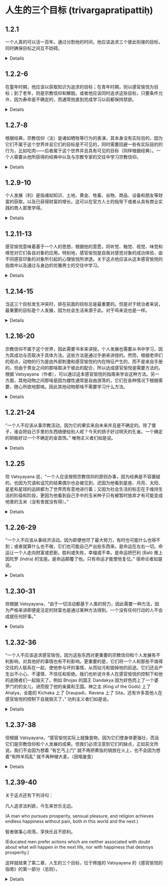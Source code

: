 # 人生的三个目标 (trivargapratipattiḥ)

## 1.2.1

一个人真的可以活一百年。通过分割他的时间，他应该追求三个彼此衔接的目标，同时确保目标之间互不妨碍。

<details>
śatāyur vai puruṣo vibhajya kālam anyonyānubaddhaṃ
parasparasyānupaghātakaṃ trivargaṃ seveta || 1.2.1 ||

śata-āyur vai puruṣo vibhajya kālam anyonya-anubaddhaṃ
parasparasya-anupaghātakaṃ trivargaṃ seveta ||
</details>

## 1.2.2-6

在童年时期，他应该以获取知识为追求的目标；在青年时期，则以感官愉悦为目标；到了老年，则是宗教信仰和解脱。或者他应该同时追求这些目标，只要条件允许，因为寿命是不确定的，而通常他直到完成学习以前都保持禁欲。

<details>
bālye vidyāgrahaṇādīn arthān || 1.2.2 ||

bālye vidyā-grahaṇa-ādīn arthān ||

kāmaṃ ca yauvane || 1.2.3 ||

kāmaṃ ca yauvane ||

sthāvire dharmaṃ mokṣaṃ ca || 1.2.4 ||

sthāvire dharmaṃ mokṣaṃ ca ||

anityatvād āyuṣo yathopapādaṃ vā seveta || 1.2.5 ||

anityatvād āyuṣo yathā-upapādaṃ vā seveta ||

brahmacaryam eva tv ā vidyāgrahaṇāt || 1.2.6 ||

brahmacaryam eva tv ā vidyā-grahaṇāt ||
</details>

## 1.2.7-8

根据经典，宗教信仰（法）是诸如牺牲等行为的表演，其本身没有实际目的，因为它们不属于这个世界并且它们的目标是不可见的，同时需要回避一些有实际目的的行为，比如吃肉——后者属于这个世界并且具有可见的目标（同样根据经典）。一个人需要从他所获得的经典中以及与宗教专家的交往中学习宗教信仰。

<details>
alaukikatvād adṛṣṭārthatvād apravṛttānāṃ yajñādīnāṃ śāstrāt
pravartanam, *laukikatvād [Ch: laukitvād] dṛṣṭārthatvāc ca
pravṛttebhyaś ca māṃsabhakṣaṇādibhyaḥ śāstrād eva nivāraṇaṃ dharmaḥ
|| 1.2.7 ||

alaukikatvād adṛṣṭa-arthatvād apravṛttānāṃ yajñā-ādīnāṃ śāstrāt
pravartanam, *laukikatvād [Ch: laukitvād] dṛṣṭa-arthatvāc ca
pravṛttebhyaś ca māṃsa-bhakṣaṇa-ādibhyaḥ śāstrād eva nivāraṇaṃ dharmaḥ ||

taṃ śruter dharmajñasamavāyāc ca pratipadyeta || 1.2.8 ||

taṃ śruter dharmajña-samavāyāc ca pratipadyeta ||
</details>

## 1.2.9-10

个人发展（利）是指诸如知识、土地、黄金、牲畜、谷物、商品、设备和朋友等财富的获取，以及已获得财富的增长。这可以在官方人士的指导下或者从具有商业实践的商人那里学得。

<details>
vidyābhūmihiraṇyapaśudhānyabhāṇḍopaskaramitrādīnām arjanam arjitasya
vivardhanam arthaḥ || 1.2.9 ||

vidyā-bhūmi-hiraṇya-paśu-dhānya-bhāṇḍa-upaskara-mitra-ādīnām arjanam
arjitasya vivardhanam arthaḥ ||

tam adhyakṣapracārād vārtāsamayavidbhyo vaṇigbhyaś ceti || 1.2.10 ||

tam adhyakṣa-pracārād vārtā-samayavidbhyo vaṇigbhyaś ca-iti ||
</details>

## 1.2.11-13

感官愉悦意味着基于一个人的思想，根据他的意愿，将听觉、触觉、视觉、味觉和嗅觉对它们各自对象的应用。特别地，感官愉悦是自我对感觉对象的成功体验，由不同感官印象的对象所引起的心理愉悦所渗透。关于这点他应该从这本感官愉悦的指南中以及通过与身边的优雅男士的交往中学习。

<details>
srotratvakcakṣurjihvāghrāṇānām ātmasaṃyuktena manasādhiṣṭhitānāṃ sveṣu
sveṣu viṣayeṣv ānukūlyataḥ pravṛttiḥ kāmaḥ || 1.2.11 ||

srotra-tvak-cakṣur-jihvā-ghrāṇānām ātma-saṃyuktena
manasā-adhiṣṭhitānāṃ sveṣu sveṣu viṣayeṣv ānukūlyataḥ pravṛttiḥ kāmaḥ ||

sparśaviśeṣaviṣayāt tv asyābhimānikasukhānuviddhā phalavaty
arthapratītiḥ prādhānyāt kāmaḥ || 1.2.12 ||

sparśa-viśeṣa-viṣayāt tv asya-abhimānika-sukha-anuviddhā phalavaty
artha-pratītiḥ prādhānyāt kāmaḥ ||

taṃ kāmasūtrān nāgarikajanasamavāyāc ca pratipadyeta || 1.2.13 ||

taṃ kāmasūtrān nāgarika-jana-samavāyāc ca pratipadyeta ||
</details>

## 1.2.14-15

当这三个目标发生冲突时，排在前面的目标总是最重要的。但是对于统治者来说，最重要的目标是个人发展，因为社会生活来源于此。对于鸡来说也是一样。

<details>
eṣāṃ samavāye pūrvaḥ pūrvo garīyān || 1.2.14 ||

eṣāṃ samavāye pūrvaḥ pūrvo garīyān ||

arthaś ca rājñaḥ | tanmūlatvāl lokayātrāyāḥ | veśyāyāś ceti
trivargapratipattiḥ || 1.2.15 ||

arthaś ca rājñaḥ | tan-mūlatvāl lokayātrāyāḥ | veśyāyāś ca-iti
trivarga-pratipattiḥ ||
</details>

## 1.2.16-20

宗教信仰不属于这个世界，因此需要书本来讲授。个人发展也需要从书中学习，因为其成功与否取决于具体方法。这些方法是通过手册来讲授的。然而，根据老师们的观点，动物的行为是由外部刺激和感官愉悦的内在特征产生的，而不是来自手册的。但由于男女之间的那啥取决于彼此的配合，所以达成感官愉悦是需要方法的。根据 Vatsyayana（作者），可以通过这本感官愉悦的指南来学会这种方法。另一方面，其他动物之间那啥是因为雌性通常是自由游荡的，它们在各种情况下根据需要，随心所欲地那啥。因此其他动物那啥不需要学习什么方法。

<details>
dharmasyālaukikatvāt tadabhidhāyakaṃ śāstraṃ yuktam | upāyapūrvakatvād
arthasiddheḥ | upāyapratipattiḥ śāstrāt || 1.2.16 ||

dharmasya-alaukikatvāt tadabhidhāyakaṃ śāstraṃ yuktam |
upāya-pūrvakatvād artha-siddheḥ | upāya-pratipattiḥ śāstrāt ||

tiryagyoniṣv api tu svayaṃ pravṛttatvāt kāmasya nityatvāc ca na
śāstreṇa kṛtyam astīty ācāryāḥ || 1.2.17 ||

tiryag-yoniṣv api tu svayaṃ pravṛttatvāt kāmasya nityatvāc ca na
śāstreṇa kṛtyam asti-ity ācāryāḥ ||

saṃprayogaparādhīnatvāt strīpuṃsayor upāyam apekṣate || 1.2.18 ||

saṃprayoga-parādhīnatvāt strīpuṃsayor upāyam apekṣate ||

sā copāyapratipattiḥ kāmasūtrād iti vātsyāyanaḥ || 1.2.19 ||

sā ca-upāya-pratipattiḥ kāmasūtrād iti vātsyāyanaḥ ||

triyagyoniṣu punar anāvṛtatvāt strījāteś ca, ṛtau yāvad arthaṃ
pravṛtter abuddhipūrvakatvāc ca pravṛttīnām anupāyaḥ pratyayaḥ
|| 1.2.20 ||

triyag-yoniṣu punar anāvṛtatvāt strījāteś ca, ṛtau yāvad arthaṃ
pravṛtter abuddhi-pūrvakatvāc ca pravṛttīnām anupāyaḥ pratyayaḥ ||
</details>

## 1.2.21-24

“一个人不应该从事宗教活动，因为它的果实来自未来并且是不确定的。除了傻子，谁会把自己手里的东西随便给别人呢？今天的鸽子好过明天的孔雀。一个确定的铜板好过一个不确定的金首饰。” 唯物主义者们如是说。

<details>
na dharmāṃś caret | eṣyatphalatvāt, sāṃśayikatvāc ca || 1.2.21 ||

na dharmāṃś caret | eṣyat-phalatvāt, sāṃśayikatvāc ca ||

ko hy abāliśo hastagataṃ paragataṃ kuryāt || 1.2.22 ||

ko hy abāliśo hastagataṃ paragataṃ kuryāt ||

varam adya kapotaḥ śvo mayūrāt || 1.2.23 ||

varam adya kapotaḥ śvo mayūrāt ||

varaṃ sāṃśayikān niṣkād asāṃśayikaḥ kārṣāpaṇaḥ | iti *laukāyatikāḥ
[Ch: laukāyātikāḥ] || 1.2.24 ||

varaṃ sāṃśayikān niṣkād asāṃśayikaḥ kārṣāpaṇaḥ | iti *laukāyatikāḥ
[Ch: laukāyātikāḥ] ||
</details>

## 1.2.25

但 Vatsyayana 说，“一个人应该按照宗教信仰的原则办事，因为经典是不容置疑的，也因为咒语和诅咒的结果偶尔也会被见到，还因为他看到星座、月亮、太阳、星星和星球的运转都为了世界而有意地进行着；又因为社会生活的标志在于维持生活的阶级和阶段，更因为他看到自己手中的玉米种子只有被暂时放弃才有可能变成地里的玉米（没有舍就没有得）。”

<details>
śāstrasyānabhiśaṅkyatvād abhicārānuvyāhārayoś ca kvacit phaladarśanān
nakṣatracandrasūryatārāgrahacakrasya lokārthaṃ buddhipūrvakam iva
pravṛtter darśanād varṇāśramācārasthitilakṣaṇatvāc ca lokayātrāyā
hastagatasya ca bījasya bhaviṣyataḥ sasyārthe tyāgadarśanāc cared
dharmān iti vātsyāyanaḥ || 1.2.25 ||

śāstrasya-anabhiśaṅkyatvād abhicāra-anuvyāhārayoś ca kvacit
phala-darśanān nakṣatra-candra-sūrya-tārā-graha-cakrasya loka-arthaṃ
buddhi-pūrvakam iva pravṛtter darśanād
varṇa-āśrama-ācāra-sthiti-lakṣaṇatvāc ca lokayātrāyā hastagatasya ca
bījasya bhaviṣyataḥ sasya-arthe tyāgadarśanāc cared dharmān iti
vātsyāyanaḥ ||
</details>

## 1.2.26-29

“一个人不应该从事经济活动。因为即便他尽了最大努力，有时也可能什么也得不到；或者就算什么也不做，它们也可能自己产出些东西来。是命运在左右一切。命运让一个人走向财富或悲剧，胜利或失败，幸福或不幸。是命运把巴利
(Bali) 推上因陀罗 (Indra) 的宝座。是命运颠覆了他。只有命运才能使他复位。”
宿命论者如是说。

<details>
nārthāṃś caret | prayatnato 'pi hy ete 'nuṣṭhīyamānā naiva kadācit
syuḥ || ananuṣṭhīyamānā api yadṛcchayā bhaveyuḥ || 1.2.26 ||

na-arthāṃś caret | prayatnato +api hy ete +anuṣṭhīyamānā na-eva
kadācit syuḥ || ananuṣṭhīyamānā api yadṛcchayā bhaveyuḥ ||

tatsarvaṃ kālakāritam iti || 1.2.27 ||

tat-sarvaṃ kālakāritam iti ||

kāla eva hi puruṣān arthānarthayor jayaparājayayoḥ sukhaduḥkhayoś ca
sthāpayati || 1.2.28 ||

kāla eva hi puruṣān artha-anarthayor jaya-parājayayoḥ sukha-duḥkhayoś
ca sthāpayati ||

kālena balir indraḥ kṛtaḥ | kālena *vyavaropitaḥ [Ch: vyaparopitaḥ] |
kāla eva punar apy enaṃ karteti kālakāraṇikāḥ || 1.2.29 ||

kālena balir indraḥ kṛtaḥ | kālena *vyavaropitaḥ [Ch: vyaparopitaḥ] |
kāla eva punar apy enaṃ kartā-iti kāla-kāraṇikāḥ ||
</details>

## 1.2.30-31

但根据 Vatsyayana，“由于一切活动都基于人类的努力，因此需要一种方法，因为严格来讲即便是注定的财富也是通过某种方法得到。一个没有任何行动的人不会成就任何好事。”

<details>
puruṣakārapūrvakatvāt sarvapravṛttīnām upāyaḥ pratyayaḥ || 1.2.30 ||

puruṣa-kāra-pūrvakatvāt sarva-pravṛttīnām upāyaḥ pratyayaḥ ||

avaśyaṃ bhāvino 'py arthasyopāyapūrvakatvād eva | na niṣkarmaṇo
bhadram astīti vātsyāyanaḥ || 1.2.31 ||

avaśyaṃ bhāvino +apy arthasya-upāya-pūrvakatvād eva | na niṣkarmaṇo
bhadram asti-iti vātsyāyanaḥ ||
</details>

## 1.2.32-36

“一个人不应该追求感官愉悦，因为这些东西对更重要的宗教信仰和个人发展有不利影响，对其他好的事情也有不利影响。更重要的是，它们将一个人和那些不值得交往的人联系在一起，使他参与坏的事情，从而玷污和毁掉他的前途。它们还会产生出不小心、不谨慎、不信任和拒绝。我们也听说许多人在感官愉悦的控制下和他的追随者们一起毁灭了。例如
Bhojas 的国王 Dandakya
因为好色而上了一个婆罗门的的女儿，进而毁了他的亲属和王国。神之主
(King of the Gods) 上了 Ahalya，全能的 Kichaka 上了
Draupadi，Ravana 上了 Sita，还有许多其他人在感官愉悦的控制下自我毁灭了，”
功利主义者们如是说。

<details>
na kāmāṃś caret | dharmārthayoḥ pradhānayor evam anyeṣāṃ ca satāṃ
pratyanīkatvāt | anarthajanasaṃsargam asadvyavasāyam aśaucam anāyatiṃ
caite puruṣasya janayanti || 1.2.32 ||

na kāmāṃś caret | dharma-arthayoḥ pradhānayor evam anyeṣāṃ ca satāṃ
pratyanīkatvāt | anartha-jana-saṃsargam asad-vyavasāyam aśaucam
anāyatiṃ ca-ete puruṣasya janayanti ||

tathā pramādaṃ lāghavam apratyayam agrāhyatāṃ ca | 1.2.33 ||

tathā pramādaṃ lāghavam apratyayam agrāhyatāṃ ca |

bahavaś ca kāmavaśagāḥ sagaṇā eva vinaṣṭāḥ śrūyante || 1.2.34 ||

bahavaś ca kāmavaśagāḥ sagaṇā eva vinaṣṭāḥ śrūyante ||

yathā dāṇḍakyo nāma bhojaḥ kāmād brāhmaṇakanyām abhimanyamānaḥ
sabandhurāṣṭro vinanāśa || 1.2.35 ||

yathā dāṇḍakyo nāma bhojaḥ kāmād brāhmaṇa-kanyām abhimanyamānaḥ
sabandhu-rāṣṭro vinanāśa ||

devarājaś cāhalyām atibalaś ca kīcako draupadīṃ rāvaṇaś ca sītām apare
cānye ca bahavo dṛśyante kāmavaśagā vinaṣṭā ity arthacintakāḥ || 1.2.36 ||

devarājaś ca-ahalyām atibalaś ca kīcako draupadīṃ rāvaṇaś ca sītām
apare ca-anye ca bahavo dṛśyante kāmavaśagā vinaṣṭā ity artha-cintakāḥ ||
</details>

## 1.2.37-38

但根据 Vatsyayana，“感官愉悦实际上就像食物，因为它们使身体更强壮，而且它们是宗教信仰和个人发展的成果。但我们必须注意到它们的缺点，正如前文所说。我们不会因为想着 “有乞丐上门” 就不再把煮饭的锅放在火上，也不会因为想着“有羚羊捣乱” 就不再种植大麦。（因噎废食）

<details>
śarīrasthitihetutvād āhārasadharmāṇo hi kāmāḥ | phalabhūtāś ca
dharmārthayoḥ || 1.2.37 ||

śarīra-sthiti-hetutvād āhāra-sadharmāṇo hi kāmāḥ | phala-bhūtāś ca
dharma-arthayoḥ ||

boddhavyaṃ tu doṣeṣv iva | na hi bhikṣukāḥ santīti sthālyo
nādhiśrīyante | na hi mṛgāḥ santīti yavā nopayanta iti vātsyāyanaḥ || 1.2.38 ||

boddhavyaṃ tu doṣeṣv iva | na hi bhikṣukāḥ santi-iti sthālyo
na-adhiśrīyante | na hi mṛgāḥ santi-iti yavā na-upayanta iti vātsyāyanaḥ ||
</details>

## 1.2.39-40

关于这点还有下列诗句：

凡人追求法利欲，今生来世乐无边。

(A man who pursues prosperity, sensual pleasure, and religion achieves
endless happiness without pain, both in this world and the next.)

智者做事心坦荡，享快乐且不损利。

(Educated men prefer actions which are neither associated with doubt
about what will happen in the next life, nor with happiness that
destroys prosperity.)

这样就结束了第二章，人生的三个目标，位于辉煌的 Vatsyayana
的《感官愉悦的指南》的第一部分（总则）。

<details>
evam arthaṃ ca kāmaṃ ca dharmaṃ copācaran naraḥ | 1.2.39a |

evam arthaṃ ca kāmaṃ ca dharmaṃ ca-upācaran naraḥ |

ihāmutra ca niḥśalyam atyantaṃ sukham aśnute || 1.2.39b ||

iha-amutra ca niḥśalyam atyantaṃ sukham aśnute ||

kiṃ syāt paratrety āśaṅkā kārye yasmin na jāyate | 1.2.40a |

kiṃ syāt paratra-ity āśaṅkā kārye yasmin na jāyate |

na cārthaghnaṃ sukhaṃ ceti śiṣṭās tatra vyavasthitāḥ || 1.2.40b ||

na ca-arthaghnaṃ sukhaṃ ca-iti śiṣṭās tatra vyavasthitāḥ ||

trivargasādhakaṃ yat syād dvayor ekasya vā punaḥ | 1.2.41a |

trivarga-sādhakaṃ yat syād dvayor ekasya vā punaḥ |

kāryaṃ tad api kurvīta na tv ekārthaṃ dvibādhakam || 1.2.41b ||

kāryaṃ tad api kurvīta na tv eka-arthaṃ dvi-bādhakam ||
</details>
